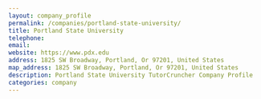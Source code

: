 ```yaml
---
layout: company_profile
permalink: /companies/portland-state-university/
title: Portland State University
telephone: 
email: 
website: https://www.pdx.edu
address: 1825 SW Broadway, Portland, Or 97201, United States
map_address: 1825 SW Broadway, Portland, Or 97201, United States
description: Portland State University TutorCruncher Company Profile
categories: company
---
```


